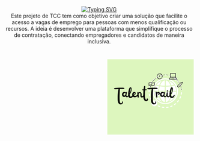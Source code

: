 <div align= "center">
  <a href="https://git.io/typing-svg">
    <img src="https://readme-typing-svg.demolab.com?font=PT+Serif&letterSpacing=&duration=1&color=C9DF8A&background=FFFAF700&center=true&vCenter=falso&repeat=falso&random=falso&width=435&lines=TCC%3A+Site+de+Vaga+de+Emprego+%F0%9F%92%BC" alt="Typing SVG"" alt="Typing SVG"/>
  </a>
</div>  
    
<div align="center">
Este projeto de TCC tem como objetivo criar uma solução que facilite o acesso a vagas de emprego para pessoas com menos qualificação ou recursos. A ideia é desenvolver uma plataforma que simplifique o processo de contratação, conectando empregadores e candidatos de maneira inclusiva.
</div>

#
<img align="right" alt="" height="200px" src="ui/src/assets/TalentTrail.png">
